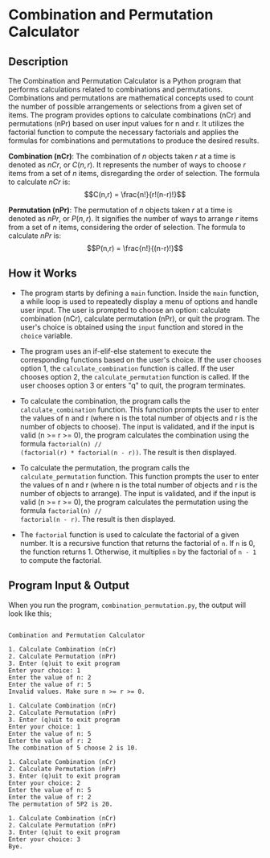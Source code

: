# Combination and Permutation Calculator

## Description

The Combination and Permutation Calculator is a Python program that performs calculations related to combinations and permutations. Combinations and permutations are mathematical concepts used to count the number of possible arrangements or selections from a given set of items. The program provides options to calculate combinations (nCr) and permutations (nPr) based on user input values for n and r. It utilizes the factorial function to compute the necessary factorials and applies the formulas for combinations and permutations to produce the desired results.

<strong>Combination (nCr)</strong>: The combination of $n$ objects taken $r$ at a time is denoted as $nCr$, or $C(n,r)$. It represents the number of ways to choose $r$ items from a set of $n$ items, disregarding the order of selection. The formula to calculate $nCr$ is:
$$C(n,r) = \frac{n!}{r!(n-r)!}$$

<strong>Permutation (nPr)</strong>: The permutation of $n$ objects taken $r$ at a time is denoted as $nPr$, or $P(n,r)$. It signifies the number of ways to arrange $r$ items from a set of $n$ items, considering the order of selection. The formula to calculate $nPr$ is:
$$P(n,r) = \frac{n!}{(n-r)!}$$


## How it Works

- The program starts by defining a <code>main</code> function. Inside the <code>main</code> function, a while loop is used to repeatedly display a menu of options and handle user input. The user is prompted to choose an option: calculate combination (nCr), calculate permutation (nPr), or quit the program. The user's choice is obtained using the <code>input</code> function and stored in the <code>choice</code> variable.

- The program uses an if-elif-else statement to execute the corresponding functions based on the user's choice. If the user chooses option 1, the <code>calculate_combination</code> function is called. If the user chooses option 2, the <code>calculate_permutation</code> function is called. If the user chooses option 3 or enters "q" to quit, the program terminates.

- To calculate the combination, the program calls the <code>calculate_combination</code> function. This function prompts the user to enter the values of n and r (where n is the total number of objects and r is the number of objects to choose). The input is validated, and if the input is valid (n &gt;= r &gt;= 0), the program calculates the combination using the formula <code>factorial(n) // (factorial(r) * factorial(n - r))</code>. The result is then displayed.

- To calculate the permutation, the program calls the <code>calculate_permutation</code> function. This function prompts the user to enter the values of n and r (where n is the total number of objects and r is the number of objects to arrange). The input is validated, and if the input is valid (n &gt;= r &gt;= 0), the program calculates the permutation using the formula <code>factorial(n) // factorial(n - r)</code>. The result is then displayed.

- The <code>factorial</code> function is used to calculate the factorial of a given number. It is a recursive function that returns the factorial of <code>n</code>. If <code>n</code> is 0, the function returns 1. Otherwise, it multiplies <code>n</code> by the factorial of <code>n - 1</code> to compute the factorial.


## Program Input & Output

When you run the program, `combination_permutation.py`, the output will look like this;

```

Combination and Permutation Calculator

1. Calculate Combination (nCr)
2. Calculate Permutation (nPr)
3. Enter (q)uit to exit program
Enter your choice: 1
Enter the value of n: 2
Enter the value of r: 5
Invalid values. Make sure n >= r >= 0.

1. Calculate Combination (nCr)
2. Calculate Permutation (nPr)
3. Enter (q)uit to exit program
Enter your choice: 1
Enter the value of n: 5
Enter the value of r: 2
The combination of 5 choose 2 is 10.

1. Calculate Combination (nCr)
2. Calculate Permutation (nPr)
3. Enter (q)uit to exit program
Enter your choice: 2
Enter the value of n: 5
Enter the value of r: 2
The permutation of 5P2 is 20.

1. Calculate Combination (nCr)
2. Calculate Permutation (nPr)
3. Enter (q)uit to exit program
Enter your choice: 3
Bye.
```